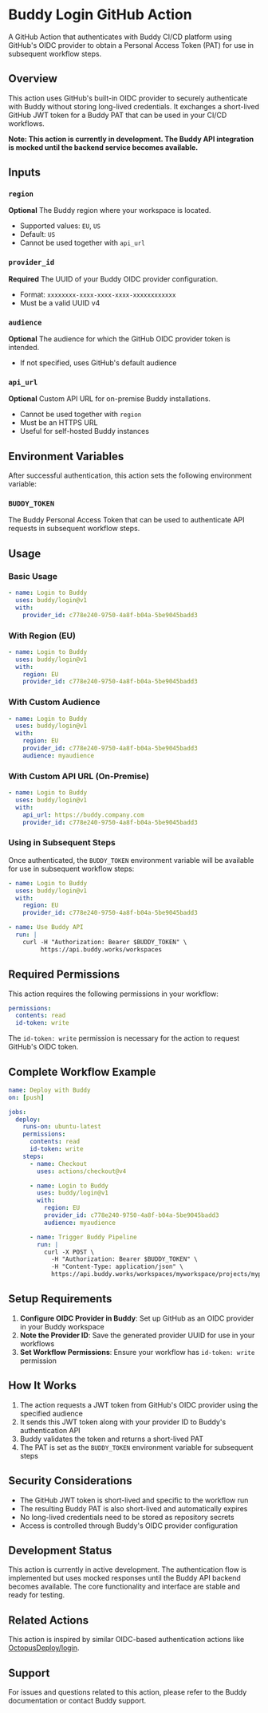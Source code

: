 # Buddy Login GitHub Action

A GitHub Action that authenticates with Buddy CI/CD platform using GitHub's OIDC provider to obtain a Personal Access
Token (PAT) for use in subsequent workflow steps.

## Overview

This action uses GitHub's built-in OIDC provider to securely authenticate with Buddy without storing long-lived
credentials. It exchanges a short-lived GitHub JWT token for a Buddy PAT that can be used in your CI/CD workflows.

**Note: This action is currently in development. The Buddy API integration is mocked until the backend service becomes
available.**

## Inputs

### `region`

**Optional** The Buddy region where your workspace is located.

- Supported values: `EU`, `US`
- Default: `US`
- Cannot be used together with `api_url`

### `provider_id`

**Required** The UUID of your Buddy OIDC provider configuration.

- Format: `xxxxxxxx-xxxx-xxxx-xxxx-xxxxxxxxxxxx`
- Must be a valid UUID v4

### `audience`

**Optional** The audience for which the GitHub OIDC provider token is intended.

- If not specified, uses GitHub's default audience

### `api_url`

**Optional** Custom API URL for on-premise Buddy installations.

- Cannot be used together with `region`
- Must be an HTTPS URL
- Useful for self-hosted Buddy instances

## Environment Variables

After successful authentication, this action sets the following environment variable:

### `BUDDY_TOKEN`

The Buddy Personal Access Token that can be used to authenticate API requests in subsequent workflow steps.

## Usage

### Basic Usage

```yaml
- name: Login to Buddy
  uses: buddy/login@v1
  with:
    provider_id: c778e240-9750-4a8f-b04a-5be9045badd3
```

### With Region (EU)

```yaml
- name: Login to Buddy
  uses: buddy/login@v1
  with:
    region: EU
    provider_id: c778e240-9750-4a8f-b04a-5be9045badd3
```

### With Custom Audience

```yaml
- name: Login to Buddy
  uses: buddy/login@v1
  with:
    region: EU
    provider_id: c778e240-9750-4a8f-b04a-5be9045badd3
    audience: myaudience
```

### With Custom API URL (On-Premise)

```yaml
- name: Login to Buddy
  uses: buddy/login@v1
  with:
    api_url: https://buddy.company.com
    provider_id: c778e240-9750-4a8f-b04a-5be9045badd3
```

### Using in Subsequent Steps

Once authenticated, the `BUDDY_TOKEN` environment variable will be available for use in subsequent workflow steps:

```yaml
- name: Login to Buddy
  uses: buddy/login@v1
  with:
    region: EU
    provider_id: c778e240-9750-4a8f-b04a-5be9045badd3

- name: Use Buddy API
  run: |
    curl -H "Authorization: Bearer $BUDDY_TOKEN" \
         https://api.buddy.works/workspaces
```

## Required Permissions

This action requires the following permissions in your workflow:

```yaml
permissions:
  contents: read
  id-token: write
```

The `id-token: write` permission is necessary for the action to request GitHub's OIDC token.

## Complete Workflow Example

```yaml
name: Deploy with Buddy
on: [push]

jobs:
  deploy:
    runs-on: ubuntu-latest
    permissions:
      contents: read
      id-token: write
    steps:
      - name: Checkout
        uses: actions/checkout@v4

      - name: Login to Buddy
        uses: buddy/login@v1
        with:
          region: EU
          provider_id: c778e240-9750-4a8f-b04a-5be9045badd3
          audience: myaudience

      - name: Trigger Buddy Pipeline
        run: |
          curl -X POST \
            -H "Authorization: Bearer $BUDDY_TOKEN" \
            -H "Content-Type: application/json" \
            https://api.buddy.works/workspaces/myworkspace/projects/myproject/pipelines/1/executions
```

## Setup Requirements

1. **Configure OIDC Provider in Buddy**: Set up GitHub as an OIDC provider in your Buddy workspace
2. **Note the Provider ID**: Save the generated provider UUID for use in your workflows
3. **Set Workflow Permissions**: Ensure your workflow has `id-token: write` permission

## How It Works

1. The action requests a JWT token from GitHub's OIDC provider using the specified audience
2. It sends this JWT token along with your provider ID to Buddy's authentication API
3. Buddy validates the token and returns a short-lived PAT
4. The PAT is set as the `BUDDY_TOKEN` environment variable for subsequent steps

## Security Considerations

- The GitHub JWT token is short-lived and specific to the workflow run
- The resulting Buddy PAT is also short-lived and automatically expires
- No long-lived credentials need to be stored as repository secrets
- Access is controlled through Buddy's OIDC provider configuration

## Development Status

This action is currently in active development. The authentication flow is implemented but uses mocked responses until
the Buddy API backend becomes available. The core functionality and interface are stable and ready for testing.

## Related Actions

This action is inspired by similar OIDC-based authentication actions
like [OctopusDeploy/login](https://github.com/OctopusDeploy/login).

## Support

For issues and questions related to this action, please refer to the Buddy documentation or contact Buddy support.
